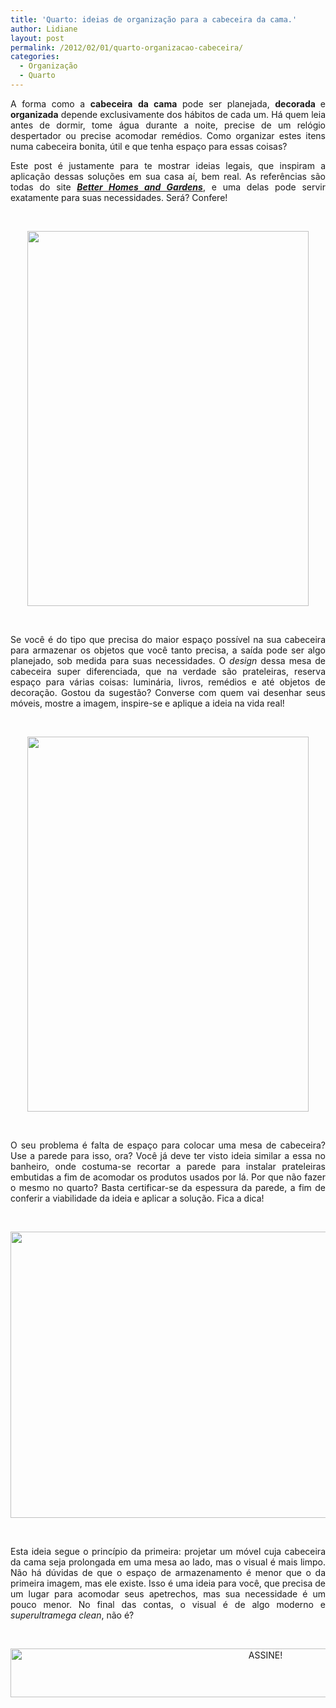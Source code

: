 ```yaml
---
title: 'Quarto: ideias de organização para a cabeceira da cama.'
author: Lidiane
layout: post
permalink: /2012/02/01/quarto-organizacao-cabeceira/
categories:
  - Organização
  - Quarto
---
```

<p style="text-align: justify;">
  A forma como a <strong>cabeceira</strong> <strong>da cama</strong> pode ser planejada, <strong>decorada </strong>e <strong>organizada</strong> depende exclusivamente dos hábitos de cada um. Há quem leia antes de dormir, tome água durante a noite, precise de um relógio despertador ou precise acomodar remédios. Como organizar estes itens numa cabeceira bonita, útil e que tenha espaço para essas coisas?
</p>

<p style="text-align: justify;" align="justify">
  Este post é justamente para te mostrar ideias legais, que inspiram a aplicação dessas soluções em sua casa aí, bem real. As referências são todas do site <strong><em><a href="http://www.bhg.com/" target="_blank" rel="noopener noreferrer">Better Homes and Gardens</a></em></strong>, e uma delas pode servir exatamente para suas necessidades. Será? Confere!
</p>

&nbsp;

<p align="center">
  <a href="https://www.trololodemulher.com.br/2012/01/QUARTO-ORGANIZACAO-CABECEIRA.jpg"><img class="alignnone size-full wp-image-8495" title="QUARTO ORGANIZACAO CABECEIRA" src="https://www.trololodemulher.com.br/2012/01/QUARTO-ORGANIZACAO-CABECEIRA.jpg" alt="" width="450" height="600" /></a>
</p>

&nbsp;

<p align="justify">
  Se você é do tipo que precisa do maior espaço possível na sua cabeceira para armazenar os objetos que você tanto precisa, a saída pode ser algo planejado, sob medida para suas necessidades. O <em>design</em> dessa mesa de cabeceira super diferenciada, que na verdade são prateleiras, reserva espaço para várias coisas: luminária, livros, remédios e até objetos de decoração. Gostou da sugestão? Converse com quem vai desenhar seus móveis, mostre a imagem, inspire-se e aplique a ideia na vida real!
</p>

&nbsp;

<p align="center">
  <a href="https://www.trololodemulher.com.br/2012/01/QUARTO-ORGANIZACAO-CABECEIRA2.jpg"><img class="alignnone size-full wp-image-8496" title="QUARTO ORGANIZACAO CABECEIRA[2]" src="https://www.trololodemulher.com.br/2012/01/QUARTO-ORGANIZACAO-CABECEIRA2.jpg" alt="" width="450" height="600" /></a>
</p>

&nbsp;

<p align="justify">
  O seu problema é falta de espaço para colocar uma mesa de cabeceira? Use a parede para isso, ora? Você já deve ter visto ideia similar a essa no banheiro, onde costuma-se recortar a parede para instalar prateleiras embutidas a fim de acomodar os produtos usados por lá. Por que não fazer o mesmo no quarto? Basta certificar-se da espessura da parede, a fim de conferir a viabilidade da ideia e aplicar a solução. Fica a dica!
</p>

&nbsp;

<p align="center">
  <a href="https://www.trololodemulher.com.br/2012/01/QUARTO-ORGANIZACAO-CABECEIRA3.jpg"><img class="alignnone size-full wp-image-8497" title="QUARTO ORGANIZACAO CABECEIRA[3]" src="https://www.trololodemulher.com.br/2012/01/QUARTO-ORGANIZACAO-CABECEIRA3.jpg" alt="" width="550" height="458" /></a>
</p>

&nbsp;

<p align="justify">
  Esta ideia segue o princípio da primeira: projetar um móvel cuja cabeceira da cama seja prolongada em uma mesa ao lado, mas o visual é mais limpo. Não há dúvidas de que o espaço de armazenamento é menor que o da primeira imagem, mas ele existe. Isso é uma ideia para você, que precisa de um lugar para acomodar seus apetrechos, mas sua necessidade é um pouco menor. No final das contas, o visual é de algo moderno e <em>superultramega clean</em>, não é?
</p>

&nbsp;

<p align="center">
  <a href="http://feedburner.google.com/fb/a/mailverify?uri=blogBichaFemea&loc=en_US" target="_blank" rel="noopener noreferrer"><img class="alignnone size-full wp-image-10439" src="https://www.trololodemulher.com.br/2014/09/ASSINE.png" alt="ASSINE!" width="800" height="78" /></a>
</p>